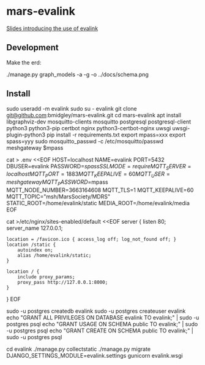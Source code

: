 # mars-evalink

[Slides introducing the use of evalink](https://docs.google.com/presentation/d/1PYlcqHhvzJZOTWwN_vaB-AK0Zji_hNcWag889cMgBhg/edit#slide=id.p)

## Development

Make the erd:

./manage.py graph_models -a -g -o ../docs/schema.png

## Install

sudo useradd -m evalink
sudo su - evalink
git clone git@github.com:bmidgley/mars-evalink.git
cd mars-evalink
apt install libgraphviz-dev mosquitto-clients mosquitto postgresql postgresql-client python3 python3-pip certbot nginx python3-certbot-nginx uwsgi uwsgi-plugin-python3
pip install -r requirements.txt
export mpass=xxx
export spass=yyy
sudo mosquitto_passwd -c /etc/mosquitto/passwd meshgateway $mpass

cat > .env <<EOF
HOST=localhost
NAME=evalink
PORT=5432
DBUSER=evalink
PASSWORD=$spass
SSLMODE=require
MQTT_SERVER=localhost
MQTT_PORT=1883
MQTT_KEEPALIVE=60
MQTT_USER=meshgateway
MQTT_PASSWORD=$mpass
MQTT_NODE_NUMBER=3663164608
MQTT_TLS=1
MQTT_KEEPALIVE=60
MQTT_TOPIC="msh/MarsSociety/MDRS"
STATIC_ROOT=/home/evalink/static
MEDIA_ROOT=/home/evalink/media
EOF

cat >/etc/nginx/sites-enabled/default <<EOF
server {
    listen 80;
    server_name 127.0.0.1;

    location = /favicon.ico { access_log off; log_not_found off; }
    location /static {
        autoindex on;
        alias /home/evalink/static;
    }

    location / {
        include proxy_params;
        proxy_pass http://127.0.0.1:8000;
    }
}
EOF

sudo -u postgres createdb evalink
sudo -u postgres createuser evalink
echo "GRANT ALL PRIVILEGES ON DATABASE evalink TO evalink;" | sudo -u postgres psql
echo "GRANT USAGE ON SCHEMA public TO evalink;" | sudo -u postgres psql
echo "GRANT CREATE ON SCHEMA public TO evalink;" | sudo -u postgres psql

cd evalink
./manage.py collectstatic
./manage.py migrate
DJANGO_SETTINGS_MODULE=evalink.settings gunicorn evalink.wsgi
